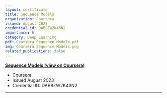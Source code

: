 ```yaml
---
layout: certificate
title: Sequence Models
organization: Coursera
issued: August 2023
credential_id: DAB8ZW2K43N2
importance: 6
category: Deep Learning
pdf: Coursera Sequence Models.pdf
img: Coursera Sequence Models.png
related_publications: false
---
```

**[Sequence Models (view on Coursera)](https://www.coursera.org/account/accomplishments/certificate/DAB8ZW2K43N2)**

* Coursera
* Issued August 2023
* Credential ID: DAB8ZW2K43N2

---
